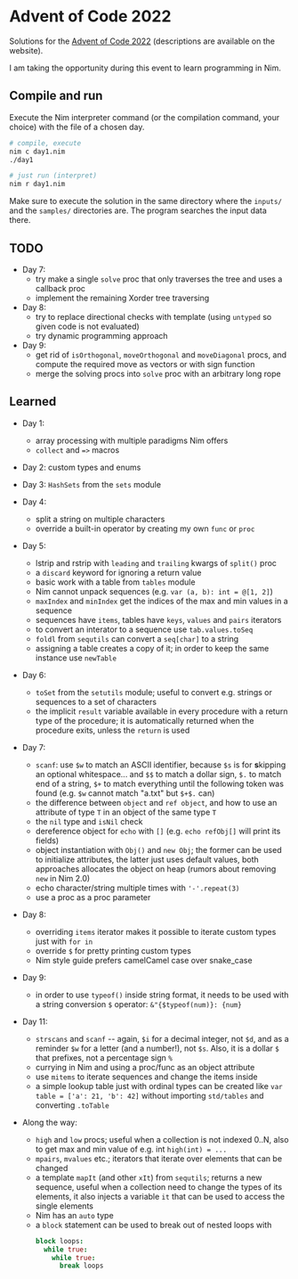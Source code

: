 # Advent of Code 2022

Solutions for the [Advent of Code 2022](https://adventofcode.com/2022)
(descriptions are available on the website).

I am taking the opportunity during this event to learn programming in Nim.


## Compile and run

Execute the Nim interpreter command (or the compilation command, your choice)
with the file of a chosen day.

```bash
# compile, execute
nim c day1.nim
./day1

# just run (interpret)
nim r day1.nim
```

Make sure to execute the solution in the same directory where the `inputs/`
and the `samples/` directories are. The program searches the input data there.


## TODO

- Day 7:
  - try make a single `solve` proc that only traverses the tree and uses a callback proc
  - implement the remaining Xorder tree traversing
- Day 8:
  - try to replace directional checks with template (using `untyped` so given
    code is not evaluated)
  - try dynamic programming approach
- Day 9:
  - get rid of `isOrthogonal`, `moveOrthogonal` and `moveDiagonal` procs, and
    compute the required move as vectors or with sign function
  - merge the solving procs into `solve` proc with an arbitrary long rope

## Learned

- Day 1:
  - array processing with multiple paradigms Nim offers
  - `collect` and `=>` macros
- Day 2: custom types and enums
- Day 3: `HashSets` from the `sets` module
- Day 4:
  - split a string on multiple characters
  - override a built-in operator by creating my own `func` or `proc`
- Day 5:
  - lstrip and rstrip with `leading` and `trailing` kwargs of `split()` proc
  - a `discard` keyword for ignoring a return value
  - basic work with a table from `tables` module
  - Nim cannot unpack sequences (e.g. `var (a, b): int = @[1, 2]`)
  - `maxIndex` and `minIndex` get the indices of the max and min values in a sequence
  - sequences have `items`, tables have `keys`, `values` and `pairs` iterators
  - to convert an interator to a sequence use `tab.values.toSeq`
  - `foldl` from `sequtils` can convert a `seq[char]` to a string
  - assigning a table creates a copy of it; in order to keep the same instance
    use `newTable`
- Day 6:
  - `toSet` from the `setutils` module; useful to convert e.g. strings or
    sequences to a set of characters
  - the implicit `result` variable available in every procedure with a return
    type of the procedure; it is automatically returned when the procedure exits,
    unless the `return` is used
- Day 7:
  - `scanf`: use `$w` to match an ASCII identifier, because `$s` is for
    **s**kipping an optional whitespace... and `$$` to match a dollar sign,
    `$.` to match end of a string, `$+` to match everything until the following
    token was found (e.g. `$w` cannot match "a.txt" but `$+$.` can)
  - the difference between `object` and `ref object`, and how to use an attribute
    of type `T` in an object of the same type `T`
  - the `nil` type and `isNil` check
  - dereference object for `echo` with `[]` (e.g. `echo refObj[]` will print its fields)
  - object instantiation with `Obj()` and `new Obj`; the former can be used to
    initialize attributes, the latter just uses default values, both approaches
    allocates the object on heap (rumors about removing `new` in Nim 2.0)
  - echo character/string multiple times with `'-'.repeat(3)`
  - use a proc as a proc parameter
- Day 8:
  - overriding `items` iterator makes it possible to iterate custom types just
    with `for in`
  - override `$` for pretty printing custom types
  - Nim style guide prefers camelCamel case over snake_case
- Day 9:
  - in order to use `typeof()` inside string format, it needs to be used with
    a string conversion `$` operator: `&"{$typeof(num)}: {num}`
- Day 11:
  - `strscans` and `scanf` -- again, `$i` for a decimal integer, not `$d`, and
    as a reminder `$w` for a letter (and a number!), not `$s`. Also, it is a dollar
    `$` that prefixes, not a percentage sign `%`
  - currying in Nim and using a proc/func as an object attribute
  - use `mitems` to iterate sequences and change the items inside
  - a simple lookup table just with ordinal types can be created like
    `var table = ['a': 21, 'b': 42]` without importing `std/tables` and converting `.toTable`


- Along the way:
  - `high` and `low` procs; useful when a collection is not indexed 0..N,
    also to get max and min value of e.g. int `high(int) = ...`
  - `mpairs`, `mvalues` etc.; iterators that iterate over elements that
    can be changed
  - a template `mapIt` (and other `xIt`) from `sequtils`; returns a new sequence,
    useful when a collection need to change the types of its elements, it also
    injects a variable `it` that can be used to access the single elements
  - Nim has an `auto` type
  - a `block` statement can be used to break out of nested loops with
    ```nim
    block loops:
      while true:
        while true:
          break loops
    ```
